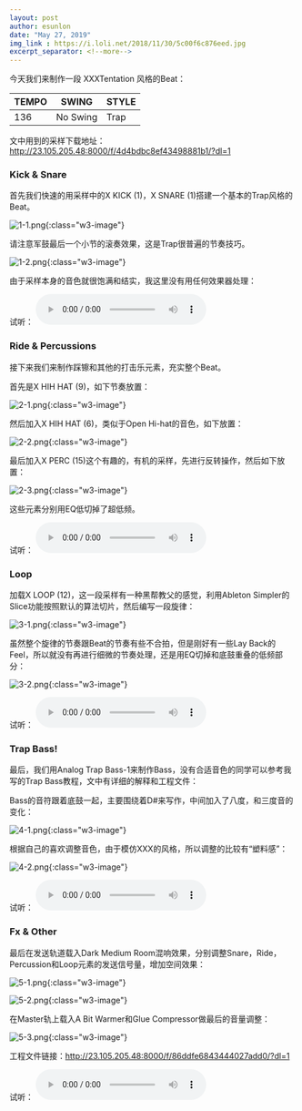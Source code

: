 ```yaml
---
layout: post
author: esunlon
date: "May 27, 2019"
img_link : https://i.loli.net/2018/11/30/5c00f6c876eed.jpg
excerpt_separator: <!--more-->
---
```


今天我们来制作一段 XXXTentation 风格的Beat：
<!--more-->

| TEMPO | SWING    | STYLE |
| :---- | -------- | ----- |
| 136   | No Swing | Trap  |

文中用到的采样下载地址：http://23.105.205.48:8000/f/4d4bdbc8ef43498881b1/?dl=1

### Kick & Snare

首先我们快速的用采样中的X KICK (1)，X SNARE (1)搭建一个基本的Trap风格的Beat。

![1-1.png](https://i.loli.net/2019/05/27/5ceb924652f6b58091.png){:class="w3-image"}

请注意军鼓最后一个小节的滚奏效果，这是Trap很普遍的节奏技巧。

![1-2.png](https://i.loli.net/2019/05/27/5ceb92467d16587435.png){:class="w3-image"}

由于采样本身的音色就很饱满和结实，我这里没有用任何效果器处理：

试听：
<audio src="http://shaoqisama.oss-cn-beijing.aliyuncs.com/blog20190527/0002%209-Audio.wav?Expires=1558946234&OSSAccessKeyId=TMP.AgH7OgSolQEjfisuHrO_zD0-33s-E7F11txTdKha1t6EjlURwXdDRABYFaa-MC4CFQDF1_aylk3dpG9aljMGkbnZlnriAgIVAJG95mQyIzqB4SI8ZnMBmOwNW23v&Signature=DHez6m%2B6m%2BFEMQ%2BAa986xYoeFjY%3D
" controls="controls">  </audio>

### Ride & Percussions

接下来我们来制作踩镲和其他的打击乐元素，充实整个Beat。

首先是X HIH HAT (9)，如下节奏放置：

![2-1.png](https://i.loli.net/2019/05/27/5ceb9246a187183251.png){:class="w3-image"}

然后加入X HIH HAT (6)，类似于Open Hi-hat的音色，如下放置：

![2-2.png](https://i.loli.net/2019/05/27/5ceb9246a468911193.png){:class="w3-image"}

最后加入X PERC (15)这个有趣的，有机的采样，先进行反转操作，然后如下放置：

![2-3.png](https://i.loli.net/2019/05/27/5ceb9246a24d038362.png){:class="w3-image"}

这些元素分别用EQ低切掉了超低频。

试听：
<audio src="http://shaoqisama.oss-cn-beijing.aliyuncs.com/blog20190527/0004%209-Audio-1.wav?Expires=1558946234&OSSAccessKeyId=TMP.AgH7OgSolQEjfisuHrO_zD0-33s-E7F11txTdKha1t6EjlURwXdDRABYFaa-MC4CFQDF1_aylk3dpG9aljMGkbnZlnriAgIVAJG95mQyIzqB4SI8ZnMBmOwNW23v&Signature=Z5GnQBfUSAUuWVIQwzw9N8nZJF4%3D
" controls="controls">  </audio>


### Loop

加载X LOOP (12)，这一段采样有一种黑帮教父的感觉，利用Ableton Simpler的Slice功能按照默认的算法切片，然后编写一段旋律：

![3-1.png](https://i.loli.net/2019/05/27/5ceb9246bbb3091120.png){:class="w3-image"}

虽然整个旋律的节奏跟Beat的节奏有些不合拍，但是刚好有一些Lay Back的Feel，所以就没有再进行细微的节奏处理，还是用EQ切掉和底鼓重叠的低频部分：

![3-2.png](https://i.loli.net/2019/05/27/5ceb9246b8a5226225.png){:class="w3-image"}

试听：
<audio src="http://shaoqisama.oss-cn-beijing.aliyuncs.com/blog20190527/0006%209-Audio.wav?Expires=1558946234&OSSAccessKeyId=TMP.AgH7OgSolQEjfisuHrO_zD0-33s-E7F11txTdKha1t6EjlURwXdDRABYFaa-MC4CFQDF1_aylk3dpG9aljMGkbnZlnriAgIVAJG95mQyIzqB4SI8ZnMBmOwNW23v&Signature=U1BYl8KnkLOeM1q2qSMLiwnAzX8%3D
" controls="controls">  </audio>


### Trap Bass!

最后，我们用Analog Trap Bass-1来制作Bass，没有合适音色的同学可以参考我写的Trap Bass教程，文中有详细的解释和工程文件：

Bass的音符跟着底鼓一起，主要围绕着D#来写作，中间加入了八度，和三度音的变化：

![4-1.png](https://i.loli.net/2019/05/27/5ceb9246bb12590231.png){:class="w3-image"}

根据自己的喜欢调整音色，由于模仿XXX的风格，所以调整的比较有“塑料感”：

![4-2.png](https://i.loli.net/2019/05/27/5ceb9246bc45480283.png){:class="w3-image"}

试听：
<audio src="http://shaoqisama.oss-cn-beijing.aliyuncs.com/blog20190527/0007%209-Audio.wav?Expires=1558946234&OSSAccessKeyId=TMP.AgH7OgSolQEjfisuHrO_zD0-33s-E7F11txTdKha1t6EjlURwXdDRABYFaa-MC4CFQDF1_aylk3dpG9aljMGkbnZlnriAgIVAJG95mQyIzqB4SI8ZnMBmOwNW23v&Signature=pVpq9kNl3IQmISDw6%2BdAGNaEnZA%3D
" controls="controls">  </audio>

### Fx & Other

最后在发送轨道载入Dark Medium Room混响效果，分别调整Snare，Ride，Percussion和Loop元素的发送信号量，增加空间效果：

![5-1.png](https://i.loli.net/2019/05/27/5ceb9246b6a7682746.png){:class="w3-image"}

![5-2.png](https://i.loli.net/2019/05/27/5ceb924c36e9f99369.png){:class="w3-image"}

在Master轨上载入A Bit Warmer和Glue Compressor做最后的音量调整：

![5-3.png](https://i.loli.net/2019/05/27/5ceb924c4aa8e89229.png){:class="w3-image"}

工程文件链接：http://23.105.205.48:8000/f/86ddfe6843444027add0/?dl=1

试听：
<audio src="http://shaoqisama.oss-cn-beijing.aliyuncs.com/blog20190527/0008%209-Audio.wav?Expires=1558946234&OSSAccessKeyId=TMP.AgH7OgSolQEjfisuHrO_zD0-33s-E7F11txTdKha1t6EjlURwXdDRABYFaa-MC4CFQDF1_aylk3dpG9aljMGkbnZlnriAgIVAJG95mQyIzqB4SI8ZnMBmOwNW23v&Signature=qcrmR4OZFfTo1gjpZtYW33Pabco%3D
" controls="controls">  </audio>
